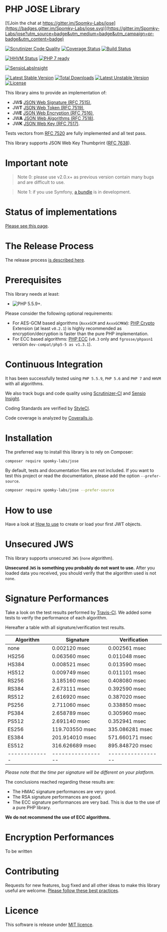 PHP JOSE Library
================

[![Join the chat at https://gitter.im/Spomky-Labs/jose](https://badges.gitter.im/Spomky-Labs/jose.svg)](https://gitter.im/Spomky-Labs/jose?utm_source=badge&utm_medium=badge&utm_campaign=pr-badge&utm_content=badge)

[![Scrutinizer Code Quality](https://scrutinizer-ci.com/g/Spomky-Labs/JOSE/badges/quality-score.png?b=master)](https://scrutinizer-ci.com/g/Spomky-Labs/JOSE/?branch=master)
[![Coverage Status](https://coveralls.io/repos/Spomky-Labs/jose/badge.svg?branch=master&service=github)](https://coveralls.io/github/Spomky-Labs/jose?branch=master)
[![Build Status](https://travis-ci.org/Spomky-Labs/jose.svg?branch=master)](https://travis-ci.org/Spomky-Labs/jose)

[![HHVM Status](http://hhvm.h4cc.de/badge/Spomky-Labs/jose.svg?style=flat)](http://hhvm.h4cc.de/package/Spomky-Labs/jose)
[![PHP 7 ready](http://php7ready.timesplinter.ch/Spomky-Labs/jose/badge.svg)](https://travis-ci.org/Spomky-Labs/jose)

[![SensioLabsInsight](https://insight.sensiolabs.com/projects/9123fbfc-7ae1-4d63-9fda-170b8ad794ee/big.png)](https://insight.sensiolabs.com/projects/9123fbfc-7ae1-4d63-9fda-170b8ad794ee)

[![Latest Stable Version](https://poser.pugx.org/Spomky-Labs/JOSE/v/stable.png)](https://packagist.org/packages/Spomky-Labs/JOSE)
[![Total Downloads](https://poser.pugx.org/Spomky-Labs/JOSE/downloads.png)](https://packagist.org/packages/Spomky-Labs/JOSE)
[![Latest Unstable Version](https://poser.pugx.org/Spomky-Labs/JOSE/v/unstable.png)](https://packagist.org/packages/Spomky-Labs/JOSE)
[![License](https://poser.pugx.org/Spomky-Labs/JOSE/license.png)](https://packagist.org/packages/Spomky-Labs/JOSE)

This library aims to provide an implementation of:

* JW**S** [JSON Web Signature (RFC 7515)](https://tools.ietf.org/html/rfc7515),
* JW**T** [JSON Web Token (RFC 7519)](https://tools.ietf.org/html/rfc7519),
* JW**E** [JSON Web Encryption (RFC 7516)](http://tools.ietf.org/html/rfc7516),
* JW**A** [JSON Web Algorithms (RFC 7518)](http://tools.ietf.org/html/rfc7518).
* JW**K** [JSON Web Key (RFC 7517)](http://tools.ietf.org/html/rfc7517).

Tests vectors from [RFC 7520](http://tools.ietf.org/html/rfc7520) are fully implemented and all test pass.

This library supports JSON Web Key Thumbprint ([RFC 7638](https://tools.ietf.org/html/rfc7638)).

# Important note

> Note 0: please use v2.0.x+ as previous version contain many bugs and are difficult to use.

> Note 1: if you use Symfony, [a bundle](https://github.com/Spomky-Labs/JoseBundle) is in development.

# Status of implementations

[Please see this page](doc/Status.md).

# The Release Process

The release process [is described here](doc/Release.md).

# Prerequisites

This library needs at least:
* ![PHP 5.5.9+](https://img.shields.io/badge/PHP-5.5.9%2B-ff69b4.svg).

Please consider the following optional requirements:
* For AES-GCM based algorithms (`AxxxGCM` and `AxxxGCMKW`): [PHP Crypto](https://github.com/bukka/php-crypto) Extension (at least `v0.2.1`) is highly recommended as encryption/decryption is faster than the pure PHP implementation.
* For ECC based algorithms: [PHP ECC](https://github.com/phpecc/phpecc) (`v0.3` only and `fgrosse/phpasn1` version `dev-compat/php5-5 as v1.3.1`).

# Continuous Integration

It has been successfully tested using `PHP 5.5.9`, `PHP 5.6` and `PHP 7` and `HHVM` with all algorithms.

We also track bugs and code quality using [Scrutinizer-CI](https://scrutinizer-ci.com/g/Spomky-Labs/JOSE) and [Sensio Insight](https://insight.sensiolabs.com/projects/9123fbfc-7ae1-4d63-9fda-170b8ad794ee).

Coding Standards are verified by [StyleCI](https://styleci.io/repos/22874677).

Code coverage is analyzed by [Coveralls.io](https://coveralls.io/github/Spomky-Labs/jose).

# Installation

The preferred way to install this library is to rely on Composer:

```sh
composer require spomky-labs/jose
```

By default, tests and documentation files are not included. If you want to test this project or read the documentation, please add the option `--prefer-source`.

```sh
composer require spomky-labs/jose --prefer-source
```

# How to use

Have a look at [How to use](doc/Use.md) to create or load your first JWT objects.

# Unsecured JWS 

This library supports unsecured `JWS` (`none` algorithm).

**Unsecured `JWS` is something you probably do not want to use.**
After you loaded data you received, you should verify that the algorithm used is not `none`.

# Signature Performances

Take a look on the test results performed by [Travis-CI](https://travis-ci.org/Spomky-Labs/jose).
We added some tests to verify the performance of each algorithm.

Hereafter a table with all signature/verification test results.

|  Algorithm  |    Signature    |  Verification   |
|-------------|-----------------|-----------------|
| none        |   0.002120 msec |   0.002561 msec |
| HS256       |   0.063560 msec |   0.011048 msec |
| HS384       |   0.008521 msec |   0.013590 msec |
| HS512       |   0.009749 msec |   0.011101 msec |
| RS256       |   3.185160 msec |   0.408080 msec |
| RS384       |   2.673111 msec |   0.392590 msec |
| RS512       |   2.616920 msec |   0.387020 msec |
| PS256       |   2.711060 msec |   0.338850 msec |
| PS384       |   2.658789 msec |   0.305960 msec |
| PS512       |   2.691140 msec |   0.352941 msec |
| ES256       | 119.703550 msec | 335.086281 msec |
| ES384       | 201.914010 msec | 571.660171 msec |
| ES512       | 316.626689 msec | 895.848720 msec |
|-------------|-----------------|-----------------|

*Please note that the time per signature will be different on your platform.*

The conclusions reached regarding these results are:

* The HMAC signature performances are very good.
* The RSA signature performances are good.
* The ECC signature performances are very bad. This is due to the use of a pure PHP library.

**We do not recommend the use of ECC algorithms.**

# Encryption Performances

To be written

# Contributing

Requests for new features, bug fixed and all other ideas to make this library useful are welcome. [Please follow these best practices](doc/Contributing.md).

# Licence

This software is release under [MIT licence](LICENSE).
